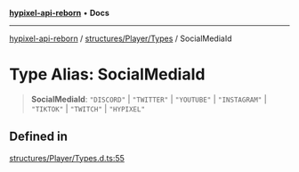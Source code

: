 [**hypixel-api-reborn**](../../../../README.md) • **Docs**

***

[hypixel-api-reborn](../../../../modules.md) / [structures/Player/Types](../README.md) / SocialMediaId

# Type Alias: SocialMediaId

> **SocialMediaId**: `"DISCORD"` \| `"TWITTER"` \| `"YOUTUBE"` \| `"INSTAGRAM"` \| `"TIKTOK"` \| `"TWITCH"` \| `"HYPIXEL"`

## Defined in

[structures/Player/Types.d.ts:55](https://github.com/Kathund/REBORN-docs-TEST/blob/226e7f6a62bb6bca87ef0828ac84e9098d59f860/src/structures/Player/Types.d.ts#L55)

